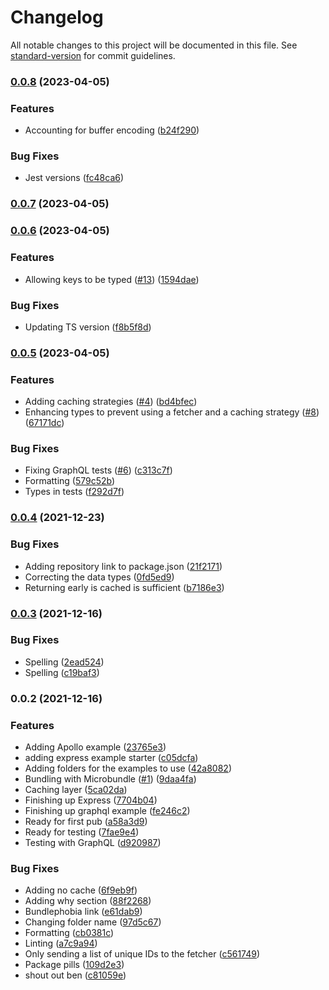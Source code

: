 # Changelog

All notable changes to this project will be documented in this file. See [standard-version](https://github.com/conventional-changelog/standard-version) for commit guidelines.

### [0.0.8](https://github.com/christopher-caldwell/dedupe-data-loader/compare/v0.0.7...v0.0.8) (2023-04-05)


### Features

* Accounting for buffer encoding ([b24f290](https://github.com/christopher-caldwell/dedupe-data-loader/commit/b24f290529e269c8f8f61bd2c18054abdcd4aa6f))


### Bug Fixes

* Jest versions ([fc48ca6](https://github.com/christopher-caldwell/dedupe-data-loader/commit/fc48ca6eed00cd216dcadc552490b2eb487bc800))

### [0.0.7](https://github.com/christopher-caldwell/dedupe-data-loader/compare/v0.0.6...v0.0.7) (2023-04-05)

### [0.0.6](https://github.com/christopher-caldwell/dedupe-data-loader/compare/v0.0.5...v0.0.6) (2023-04-05)

### Features

- Allowing keys to be typed ([#13](https://github.com/christopher-caldwell/dedupe-data-loader/issues/13)) ([1594dae](https://github.com/christopher-caldwell/dedupe-data-loader/commit/1594dae5afc294e4c3d213f67d745b36fa83f61e))

### Bug Fixes

- Updating TS version ([f8b5f8d](https://github.com/christopher-caldwell/dedupe-data-loader/commit/f8b5f8da8eebe21941a8e834a1802fb84f7b3346))

### [0.0.5](https://github.com/christopher-caldwell/dedupe-data-loader/compare/v0.0.4...v0.0.5) (2023-04-05)

### Features

- Adding caching strategies ([#4](https://github.com/christopher-caldwell/dedupe-data-loader/issues/4)) ([bd4bfec](https://github.com/christopher-caldwell/dedupe-data-loader/commit/bd4bfec822e33ed9334fc23f745338960b7926e6))
- Enhancing types to prevent using a fetcher and a caching strategy ([#8](https://github.com/christopher-caldwell/dedupe-data-loader/issues/8)) ([67171dc](https://github.com/christopher-caldwell/dedupe-data-loader/commit/67171dc19ad33f4bbdc30d01437a486b6db1f597))

### Bug Fixes

- Fixing GraphQL tests ([#6](https://github.com/christopher-caldwell/dedupe-data-loader/issues/6)) ([c313c7f](https://github.com/christopher-caldwell/dedupe-data-loader/commit/c313c7f543775d2b88b603eb0bdde4400896d3fa))
- Formatting ([579c52b](https://github.com/christopher-caldwell/dedupe-data-loader/commit/579c52b858ab030701bc8bb8c86ca2cb92f9df36))
- Types in tests ([f292d7f](https://github.com/christopher-caldwell/dedupe-data-loader/commit/f292d7f0b971171f9eff84248147020fc8ca1254))

### [0.0.4](https://github.com/christopher-caldwell/dedupe-data-loader/compare/v0.0.3...v0.0.4) (2021-12-23)

### Bug Fixes

- Adding repository link to package.json ([21f2171](https://github.com/christopher-caldwell/dedupe-data-loader/commit/21f2171ca602e8c3dfbf0d89b739fb1ee9c0669b))
- Correcting the data types ([0fd5ed9](https://github.com/christopher-caldwell/dedupe-data-loader/commit/0fd5ed90d8e7849b30c05f18877e818081814c7f))
- Returning early is cached is sufficient ([b7186e3](https://github.com/christopher-caldwell/dedupe-data-loader/commit/b7186e391b8dfb856b9cd59b8a1a386fa35e82b7))

### [0.0.3](https://github.com/christopher-caldwell/dedupe-data-loader/compare/v0.0.2...v0.0.3) (2021-12-16)

### Bug Fixes

- Spelling ([2ead524](https://github.com/christopher-caldwell/dedupe-data-loader/commit/2ead524966e0504e1da60e51c9d0d4bbce722260))
- Spelling ([c19baf3](https://github.com/christopher-caldwell/dedupe-data-loader/commit/c19baf300e91cf190f68a951e8dde7ce76da1be0))

### 0.0.2 (2021-12-16)

### Features

- Adding Apollo example ([23765e3](https://github.com/christopher-caldwell/dedupe-data-loader/commit/23765e3582996b4032c14fc23ff9092e4d5a5093))
- adding express example starter ([c05dcfa](https://github.com/christopher-caldwell/dedupe-data-loader/commit/c05dcfad25a20eace3b68f2dfdb9619ed3f02dad))
- Adding folders for the examples to use ([42a8082](https://github.com/christopher-caldwell/dedupe-data-loader/commit/42a8082c2ea93b072e8185262eba17db0f2ba14d))
- Bundling with Microbundle ([#1](https://github.com/christopher-caldwell/dedupe-data-loader/issues/1)) ([9daa4fa](https://github.com/christopher-caldwell/dedupe-data-loader/commit/9daa4fae60520a0036e1bc6cb06dc23d4ef8893c))
- Caching layer ([5ca02da](https://github.com/christopher-caldwell/dedupe-data-loader/commit/5ca02da54b623e61bd490cd987b3ba78e4a95881))
- Finishing up Express ([7704b04](https://github.com/christopher-caldwell/dedupe-data-loader/commit/7704b04b640679a541fc7804e54be59050fc5577))
- Finishing up graphql example ([fe246c2](https://github.com/christopher-caldwell/dedupe-data-loader/commit/fe246c20181b4d58789841dcdcca2cfb7f8e351d))
- Ready for first pub ([a58a3d9](https://github.com/christopher-caldwell/dedupe-data-loader/commit/a58a3d9e895cca33dec81d990049e42f292ddfb4))
- Ready for testing ([7fae9e4](https://github.com/christopher-caldwell/dedupe-data-loader/commit/7fae9e4ac2c8e00346e37e39c0696f9dc94f94b6))
- Testing with GraphQL ([d920987](https://github.com/christopher-caldwell/dedupe-data-loader/commit/d9209870669d24eddb6a6cae0e7ef67ed9162137))

### Bug Fixes

- Adding no cache ([6f9eb9f](https://github.com/christopher-caldwell/dedupe-data-loader/commit/6f9eb9f9bfef9be1399e57b04e080bf48d32147a))
- Adding why section ([88f2268](https://github.com/christopher-caldwell/dedupe-data-loader/commit/88f2268b7b269f0a62335d1cfb0cc909e544edda))
- Bundlephobia link ([e61dab9](https://github.com/christopher-caldwell/dedupe-data-loader/commit/e61dab929b4a610ed6a295421933df79b91ffe76))
- Changing folder name ([97d5c67](https://github.com/christopher-caldwell/dedupe-data-loader/commit/97d5c679e606ef7a899e4a7b543f08a39cdc1070))
- Formatting ([cb0381c](https://github.com/christopher-caldwell/dedupe-data-loader/commit/cb0381c6afe3d138ee09c83fc0fe8780ba9f3303))
- Linting ([a7c9a94](https://github.com/christopher-caldwell/dedupe-data-loader/commit/a7c9a94ac113bbb64f2d81818c82b3b5cf8bd70e))
- Only sending a list of unique IDs to the fetcher ([c561749](https://github.com/christopher-caldwell/dedupe-data-loader/commit/c5617490d482a1fa1d69af7c37dcb8718f9b2dc7))
- Package pills ([109d2e3](https://github.com/christopher-caldwell/dedupe-data-loader/commit/109d2e37284fd66100020e9f4bf127715669baff))
- shout out ben ([c81059e](https://github.com/christopher-caldwell/dedupe-data-loader/commit/c81059e79b775b1194a0432fb89786ac5f8a57b5))

